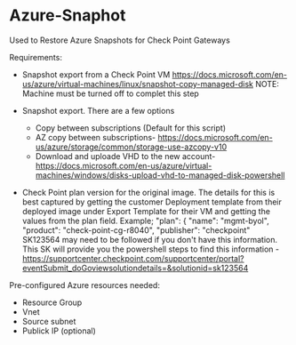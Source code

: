 # Azure-Snaphot
Used to Restore Azure Snapshots for Check Point Gateways

Requirements:
- Snapshot export from a Check Point VM
  https://docs.microsoft.com/en-us/azure/virtual-machines/linux/snapshot-copy-managed-disk
   NOTE: Machine must be turned off to complet this step
 
 - Snapshot export. There are a few options
     - Copy between subscriptions (Default for this script)
     - AZ copy between subscriptions- https://docs.microsoft.com/en-us/azure/storage/common/storage-use-azcopy-v10
     - Download and uploade VHD to the new account- https://docs.microsoft.com/en-us/azure/virtual-machines/windows/disks-upload-vhd-to-managed-disk-powershell
     
- Check Point plan version for the original image.
  The details for this is best captured by getting the customer Deployment template from their deployed image under Export Template for their VM and getting the values from the    plan field.
      Example;
         "plan": {
                      "name": "mgmt-byol",
                      "product": "check-point-cg-r8040",
                      "publisher": "checkpoint"
      SK123564 may need to be followed if you don't have this information. This SK will provide you the powershell steps to find this information	- https://supportcenter.checkpoint.com/supportcenter/portal?eventSubmit_doGoviewsolutiondetails=&solutionid=sk123564    
      
Pre-configured Azure resources needed:

- Resource Group
- Vnet
- Source subnet
- Publick IP (optional)


